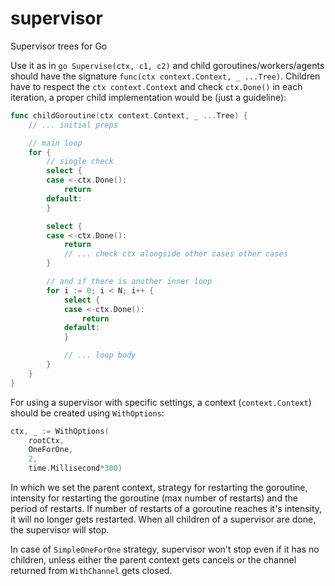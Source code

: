 # supervisor
Supervisor trees for Go

Use it as in `go Supervise(ctx, c1, c2)` and child goroutines/workers/agents should have the signature `func(ctx context.Context, _ ...Tree)`. Children have to respect the `ctx context.Context` and check `ctx.Done()` in each iteration, a proper child implementation would be (just a guideline):

```go
func childGoroutine(ctx context.Context, _ ...Tree) {
	// ... initial preps

	// main loop
	for {
		// single check
		select {
		case <-ctx.Done():
			return
		default:
		}

		select {
		case <-ctx.Done():
			return
			// ... check ctx alongside other cases other cases
		}

		// and if there is another inner loop
		for i := 0; i < N; i++ {
			select {
			case <-ctx.Done():
				return
			default:
			}

			// ... loop body
		}
	}
}
```

For using a supervisor with specific settings, a context (`context.Context`) should be created using `WithOptions`:

```go
ctx, _ := WithOptions(
	rootCtx,
	OneForOne,
	2,
	time.Millisecond*300)
```

In which we set the parent context, strategy for restarting the goroutine, intensity for restarting the goroutine (max number of restarts) and the period of restarts. If number of restarts of a goroutine reaches it's intensity, it will no longer gets restarted. When all children of a supervisor are done, the supervisor will stop.

In case of `SimpleOneForOne` strategy, supervisor won't stop even if it has no children, unless either the parent context gets cancels or the channel returned from `WithChannel` gets closed.